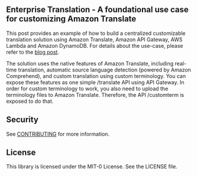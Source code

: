 ## Enterprise Translation - A foundational use case for customizing Amazon Translate

This post provides an example of how to build a centralized customizable translation solution using Amazon Translate, Amazon API Gateway, AWS Lambda and Amazon DynamoDB. For details about the use-case, please refer to the [blog post](https://aws.amazon.com/blogs/machine-learning/a-foundational-use-case-for-customizing-amazon-translate/).

The solution uses the native features of Amazon Translate, including real-time translation, automatic source language detection (powered by Amazon Comprehend), and custom translation using custom terminology. You can expose these features as one simple /translate API using API Gateway. In order for custom terminology to work, you also need to upload the terminology files to Amazon Translate. Therefore, the API /customterm is exposed to do that.

## Security

See [CONTRIBUTING](CONTRIBUTING.md#security-issue-notifications) for more information.

## License

This library is licensed under the MIT-0 License. See the LICENSE file.

